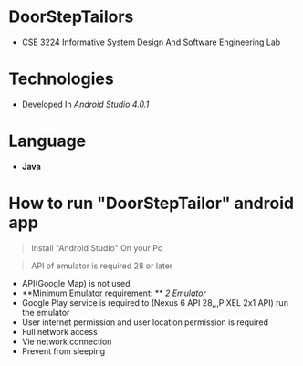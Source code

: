 # DoorStepTailors
* CSE 3224 Informative System Design And Software Engineering Lab

# Technologies
* Developed In *Android Studio 4.0.1*

# Language
 * **Java**

# How to run "DoorStepTailor" android app

> Install "Android Studio" On your Pc 

> API of emulator is required 28 or later

*  API(Google Map) is not used 
*  **Minimum Emulator requirement: ** *2 Emulator*
* Google Play service is required to (Nexus 6 API 28,,,PIXEL 2x1 API) run the emulator
* User internet permission and user location permission is required
* Full network access
* Vie network connection
* Prevent from sleeping

